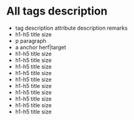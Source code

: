 # All tags description
 
- tag        description    attribute    description    remarks
- h1-h5      title size                                        
- p          paragraph                                         
- a          anchor         herf|target                                  
- h1-h5      title size                                        
- h1-h5      title size                                        
- h1-h5      title size                                        
- h1-h5      title size                                        
- h1-h5      title size                                        
- h1-h5      title size                                        
- h1-h5      title size                                        
- h1-h5      title size                                        
- h1-h5      title size                                        
- h1-h5      title size                                        